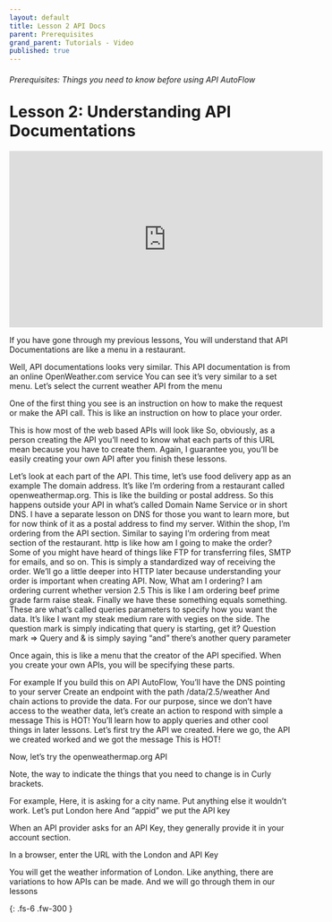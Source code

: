 ```yaml
---
layout: default
title: Lesson 2 API Docs
parent: Prerequisites
grand_parent: Tutorials - Video
published: true
---
```

<h6>Prerequisites: Things you need to know before using API AutoFlow</h6>
<h1 style="margin-top:0">Lesson 2: Understanding API Documentations</h1>

<iframe width="560" height="315" src="https://www.youtube.com/embed/CuE1sqryl_4" title="YouTube video player" frameborder="0" allow="accelerometer; autoplay; clipboard-write; encrypted-media; gyroscope; picture-in-picture" allowfullscreen></iframe>

If you have gone through my previous lessons,
You will understand that API Documentations are like a menu in a restaurant.

Well, API documentations looks very similar.
This API documentation is from an online OpenWeather.com service
You can see it’s very similar to a set menu.
Let’s select the current weather API from the menu

One of the first thing you see is an instruction on how to make the request or make the API call.
This is like an instruction on how to place your order.

This is how most of the web based APIs will look like
So, obviously, as a person creating the API
you’ll need to know what each parts of this URL mean because you have to create them.
Again, I guarantee you, you’ll be easily creating your own API after you finish these lessons.

Let’s look at each part of the API.
This time, let’s use food delivery app as an example
The domain address. It’s like I’m ordering from a restaurant called openweathermap.org. This is like the building or postal address. So this happens outside your API in what’s called Domain Name Service or in short DNS. I have a separate lesson on DNS for those you want to learn more, but for now think of it as a postal address to find my server.
Within the shop, I’m ordering from the API section. Similar to saying I’m ordering from meat section of the restaurant.
http is like how am I going to make the order? Some of you might have heard of things like FTP for transferring files, SMTP for emails, and so on.
This is simply a standardized way of receiving the order. We’ll go a little deeper into HTTP later because understanding your order is important when creating API.
Now, What am I ordering? I am ordering current whether version 2.5  This is like I am ordering beef prime grade farm raise steak.
Finally we have these something equals something. These are what’s called queries parameters to specify how you want the data. It’s like I want my steak medium rare with vegies on the side.
The question mark is simply indicating that query is starting, get it?  Question mark => Query
and & is simply saying “and” there’s another query parameter

Once again, this is like a menu that the creator of the API specified.
When you create your own APIs, you will be specifying these parts.

For example If you build this on API AutoFlow,
You’ll have the DNS pointing to your server
Create an endpoint with the path /data/2.5/weather
And chain actions to provide the data.
For our purpose, since we don’t have access to the weather data, let’s create an action to respond with simple a message This is HOT!
You’ll learn how to apply queries and other cool things in later lessons.
Let’s first try the API we created.  Here we go, the API we created worked and we got the message This is HOT!

Now, let’s try the openweathermap.org API

Note, the way to indicate the things that you need to change is in Curly brackets.

For example,
Here, it is asking for a city name. Put anything else it wouldn’t work.  Let’s put London here
And
“appid” we put the API key

When an API provider asks for an API Key, they generally provide it in your account section.

In a browser, enter the URL with the London and API Key

You will get the weather information of London.
Like anything, there are variations to how APIs can be made.
And we will go through them in our lessons



{: .fs-6 .fw-300 }

